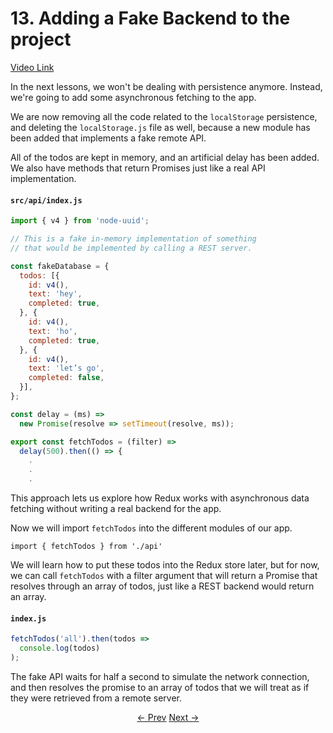 # 13. Adding a Fake Backend to the project
[Video Link](https://egghead.io/lessons/javascript-redux-adding-a-fake-backend-to-the-project)

In the next lessons, we won't be dealing with persistence anymore. Instead, we're going to add some asynchronous fetching to the app.

We are now removing all the code related to the `localStorage` persistence, and deleting the `localStorage.js` file as well, because a new module has been added that implements a fake remote API.

All of the todos are kept in memory, and an artificial delay has been added. We also have methods that return Promises just like a real API implementation.

#### `src/api/index.js`
```javascript
import { v4 } from 'node-uuid';

// This is a fake in-memory implementation of something
// that would be implemented by calling a REST server.

const fakeDatabase = {
  todos: [{
    id: v4(),
    text: 'hey',
    completed: true,
  }, {
    id: v4(),
    text: 'ho',
    completed: true,
  }, {
    id: v4(),
    text: 'let’s go',
    completed: false,
  }],
};

const delay = (ms) =>
  new Promise(resolve => setTimeout(resolve, ms));

export const fetchTodos = (filter) =>
  delay(500).then(() => {
    .
    .
    .
```

This approach lets us explore how Redux works with asynchronous data fetching without writing a real backend for the app.

Now we will import `fetchTodos` into the different modules of our app.

`import { fetchTodos } from './api'`

We will learn how to put these todos into the Redux store later, but for now, we can call `fetchTodos` with a filter argument that will return a Promise that resolves through an array of todos, just like a REST backend would return an array.

#### `index.js`
```javascript
fetchTodos('all').then(todos =>
  console.log(todos)
);
```

The fake API waits for half a second to simulate the network connection, and then resolves the promise to an array of todos that we will treat as if they were retrieved from a remote server.


<p align="center">
<a href="./12-Wrapping_dispatch_to_Log_Actions.md"><- Prev</a>
<a href="./14-Fetching_Data_on_Route_Change.md">Next -></a>
</p>